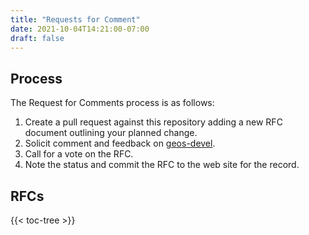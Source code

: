```yaml
---
title: "Requests for Comment"
date: 2021-10-04T14:21:00-07:00
draft: false
---
```


## Process

The Request for Comments process is as follows:

1. Create a pull request against this repository adding a new RFC document outlining your planned change.
1. Solicit comment and feedback on [geos-devel](http://lists.osgeo.org/mailman/listinfo/geos-devel).
1. Call for a vote on the RFC.
1. Note the status and commit the RFC to the web site for the record.

## RFCs

{{< toc-tree >}}

